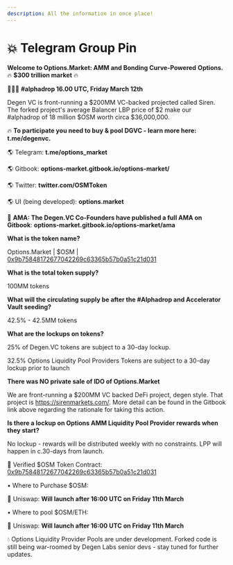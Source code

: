 ```yaml
---
description: All the information in once place!
---
```


# 💥 Telegram Group Pin

**Welcome to Options.Market: AMM and Bonding Curve-Powered** **Options.**  🔥 **$300 trillion market** 🔥

🚀🚀🚀 **\#alphadrop 16.00 UTC, Friday March 12th**

Degen VC is front-running a $200MM VC-backed projected called Siren. The forked project's average Balancer LBP price of $2 make our \#alphadrop of 18 million $OSM worth circa $36,000,000.

🔥 **To participate you need to buy & pool DGVC - learn more here: t.me/degenvc.** 

🌎 Telegram: **t.me/options\_market**

🌎 Gitbook: **options-market.gitbook.io/options-market/**

🌎 Twitter: **twitter.com/OSMToken**

🌎 UI \(being developed\): **options.market**

📖 **AMA: The Degen.VC Co-Founders have published a full AMA on Gitbook**: **options-market.gitbook.io/options-market/ama**

**What is the token name?** 

Options.Market \| $OSM \| [0x9b75848172677042269c63365b57b0a51c21d031](https://etherscan.io/address/0x9b75848172677042269c63365b57b0a51c21d031)

**What is the total token supply?** 

100MM tokens

**What will the circulating supply be after the \#Alphadrop and Accelerator Vault seeding?**

42.5% - 42.5MM tokens

**What are the lockups on tokens?**

25% of Degen.VC tokens are subject to a 30-day lockup. 

32.5% Options Liquidity Pool Providers Tokens are subject to a 30-day lockup prior to launch

**There was NO private sale of IDO of Options.Market**

We are front-running a $200MM VC backed DeFi project, degen style. That project is https://sirenmarkets.com/. More detail can be found in the Gitbook link above regarding the rationale for taking this action. 

**Is there a lockup on Options AMM Liquidity Pool Provider rewards when they start?**

No lockup - rewards will be distributed weekly with no constraints. LPP will happen in c.30-days from launch. 

📑 Verified $OSM Token Contract: [0x9b75848172677042269c63365b57b0a51c21d031](https://etherscan.io/address/0x9b75848172677042269c63365b57b0a51c21d031)

• Where to Purchase $OSM: 

🦄 Uniswap: **Will launch after 16:00 UTC on Friday 11th March**

• Where to pool $OSM/ETH:  

🦄 Uniswap: **Will launch after 16:00 UTC on Friday 11th March**

💧 Options Liquidity Provider Pools are under development. Forked code is still being war-roomed by Degen Labs senior devs - stay tuned for further updates.  


